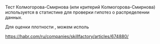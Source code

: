 Тест Колмогорова-Смирнова (или критерий Колмогорова-Смирнова) используется в статистике для проверки гипотез о распределении данных.

Для оценки плотности , можем исполь

https://habr.com/ru/companies/skillfactory/articles/674880/